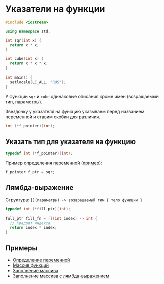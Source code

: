 # Указатели на функции

```cpp
#include <iostream>

using namespace std;

int sqr(int x) {
  return x * x;
}

int cube(int x) {
  return x * x * x;
}

int main() {
  setlocale(LC_ALL, "RUS");
}
```

У функции `sqr` и `cube` одинаковые описания кроме имен (возращаемый тип, параметры).

Звездочку у указателя на функцию указываем перед названием переменной и ставим скобки для различия.

```cpp
int (*f_pointer)(int);
```

## Указать тип для указателя на функцию

```cpp
typedef int (*f_pointer)(int);
```

Пример определения переменной ([пример](example1.cpp)):

```cpp
f_pointer f_ptr = sqr;
```

## Лямбда-выражение

Структура: `[](параметры) -> возвращаемый тим { тело функции }`

```cpp
typedef int (*fill_ptr)(int);
```

```cpp
full_ptr fill_fn = [](int index) -> int {
  // Квадрат индекса
  return index * index;
}
```

## Примеры

- [Определение переменной](example1.cpp)
- [Массив функций](example2.cpp)
- [Заполнение массива](example3.cpp)
- [Заполнение массива с лямбда-выражением](example4.cpp)
